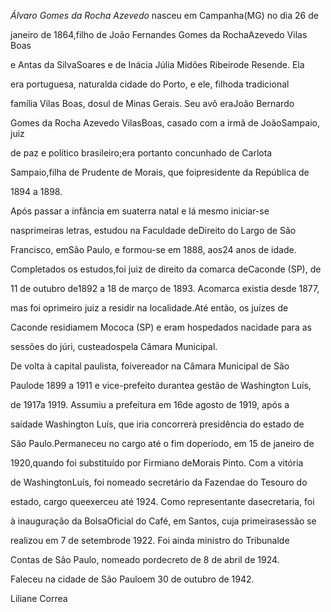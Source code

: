 

*Álvaro Gomes da Rocha Azevedo* nasceu em Campanha(MG) no dia 26 de

janeiro de 1864,filho de João Fernandes Gomes da RochaAzevedo Vilas Boas

e Antas da SilvaSoares e de Inácia Júlia Midões Ribeirode Resende. Ela

era portuguesa, naturalda cidade do Porto, e ele, filhoda tradicional

família Vilas Boas, dosul de Minas Gerais. Seu avô eraJoão Bernardo

Gomes da Rocha Azevedo VilasBoas, casado com a irmã de JoãoSampaio, juiz

de paz e político brasileiro;era portanto concunhado de Carlota

Sampaio,filha de Prudente de Morais, que foipresidente da República de

1894 a 1898.



Após passar a infância em suaterra natal e lá mesmo iniciar-se

nasprimeiras letras, estudou na Faculdade deDireito do Largo de São

Francisco, emSão Paulo, e formou-se em 1888, aos24 anos de idade.

Completados os estudos,foi juiz de direito da comarca deCaconde (SP), de

11 de outubro de1892 a 18 de março de 1893. Acomarca existia desde 1877,

mas foi oprimeiro juiz a residir na localidade.Até então, os juízes de

Caconde residiamem Mococa (SP) e eram hospedados nacidade para as

sessões do júri, custeadospela Câmara Municipal.



De volta à capital paulista, foivereador na Câmara Municipal de São

Paulode 1899 a 1911 e vice-prefeito durantea gestão de Washington Luís,

de 1917a 1919. Assumiu a prefeitura em 16de agosto de 1919, após a

saídade Washington Luís, que iria concorrerà presidência do estado de

São Paulo.Permaneceu no cargo até o fim doperíodo, em 15 de janeiro de

1920,quando foi substituído por Firmiano deMorais Pinto. Com a vitória

de WashingtonLuís, foi nomeado secretário da Fazendae do Tesouro do

estado, cargo queexerceu até 1924. Como representante dasecretaria, foi

à inauguração da BolsaOficial do Café, em Santos, cuja primeirasessão se

realizou em 7 de setembrode 1922. Foi ainda ministro do Tribunalde

Contas de São Paulo, nomeado pordecreto de 8 de abril de 1924.



Faleceu na cidade de São Pauloem 30 de outubro de 1942.



Liliane Correa



